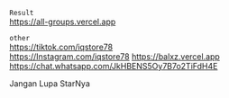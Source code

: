 ```Result``` <br> https://all-groups.vercel.app

```other```<br> https://tiktok.com/iqstore78 <br> https://Instagram.com/iqstore78 
https://balxz.vercel.app
https://chat.whatsapp.com/JkHBENS5Oy7B7o2TiFdH4E

Jangan Lupa StarNya

